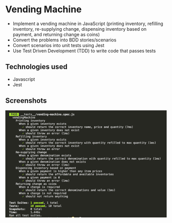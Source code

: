 # Vending Machine

- Implement a vending machine in JavaScript (printing inventory, refilling inventory, re-supplying change, dispensing inventory based on payment, and returning change as coins)
- Convert the problems into BDD stories/scenarios
- Convert scenarios into unit tests using Jest
- Use Test Driven Development (TDD) to write code that passes tests


## Technologies used
- Javascript 
- Jest


## Screenshots
![TDD results](src/vending-machine-tdd-results.png "TDD results")